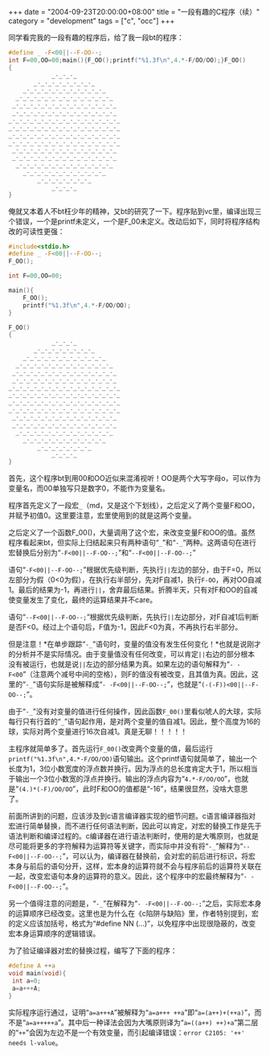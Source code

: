 +++
date = "2004-09-23T20:00:00+08:00"
title = "一段有趣的C程序（续）"
category = "development"
tags = ["c", "occ"]
+++

同学看完我的一段有趣的程序后，给了我一段bt的程序：

<!--more-->

``` c
#define _ -F<00||--F-OO--;
int F=00,OO=00;main(){F_OO();printf("%1.3f\n",4.*-F/OO/OO);}F_OO()
{
            _-_-_-_
       _-_-_-_-_-_-_-_-_
    _-_-_-_-_-_-_-_-_-_-_-_
  _-_-_-_-_-_-_-_-_-_-_-_-_-_
 _-_-_-_-_-_-_-_-_-_-_-_-_-_-_
 _-_-_-_-_-_-_-_-_-_-_-_-_-_-_
_-_-_-_-_-_-_-_-_-_-_-_-_-_-_-_
_-_-_-_-_-_-_-_-_-_-_-_-_-_-_-_
_-_-_-_-_-_-_-_-_-_-_-_-_-_-_-_
_-_-_-_-_-_-_-_-_-_-_-_-_-_-_-_
 _-_-_-_-_-_-_-_-_-_-_-_-_-_-_
 _-_-_-_-_-_-_-_-_-_-_-_-_-_-_
  _-_-_-_-_-_-_-_-_-_-_-_-_-_
    _-_-_-_-_-_-_-_-_-_-_-_
        _-_-_-_-_-_-_-_
            _-_-_-_
}
```

<!-- more -->

俺就又本着人不bt枉少年的精神，又bt的研究了一下。程序贴到vc里，编译出现三个错误，一个是printf未定义，一个是F_00未定义。改动后如下，同时将程序结构改的可读性更强：

``` c
#include<stdio.h>
#define _ -F<00||--F-OO--;
F_OO();

int F=00,OO=00;

main(){
    F_OO();
    printf("%1.3f\n",4.*-F/OO/OO);
}

F_OO()
{
            _-_-_-_
       _-_-_-_-_-_-_-_-_
    _-_-_-_-_-_-_-_-_-_-_-_
  _-_-_-_-_-_-_-_-_-_-_-_-_-_
 _-_-_-_-_-_-_-_-_-_-_-_-_-_-_
 _-_-_-_-_-_-_-_-_-_-_-_-_-_-_
_-_-_-_-_-_-_-_-_-_-_-_-_-_-_-_
_-_-_-_-_-_-_-_-_-_-_-_-_-_-_-_
_-_-_-_-_-_-_-_-_-_-_-_-_-_-_-_
_-_-_-_-_-_-_-_-_-_-_-_-_-_-_-_
 _-_-_-_-_-_-_-_-_-_-_-_-_-_-_
 _-_-_-_-_-_-_-_-_-_-_-_-_-_-_
  _-_-_-_-_-_-_-_-_-_-_-_-_-_
    _-_-_-_-_-_-_-_-_-_-_-_
        _-_-_-_-_-_-_-_
            _-_-_-_
}
```

首先，这个程序bt到用00和OO近似来混淆视听！OO是两个大写字母o，可以作为变量名，而00单独写只是数字0，不能作为变量名。

程序首先定义了一段宏`_`（md，又是这个下划线），之后定义了两个变量F和OO，并赋予初值0。这里要注意，宏里使用到的就是这两个变量。

之后定义了一个函数F\_00()，大量调用了这个宏，来改变变量F和OO的值。虽然程序看起来bt，但实际上归结起来只有两种语句“`_`”和“`-_`”两种。这两语句在进行宏替换后分别为“`-F<00||--F-OO--;`”和“`--F<00||--F-OO--;`”

语句“`-F<00||--F-OO--;`”根据优先级判断，先执行`||`左边的部分，由于F=0，所以左部分为假（0<0为假），在执行右半部分，先对F自减1，执行`F-OO`，再对OO自减1。最后的结果为-1，再进行`||`，舍弃最后结果。折腾半天，只有对F和OO的自减使变量发生了变化，最终的运算结果并不care。

语句“`--F<00||--F-OO--;`”根据优先级判断，先执行`||`左边部分，对F自减1后判断是否F<0。经过上个语句后，F值为-1，因此F<0为真，不再执行右半部分。

但是注意！*在单步跟踪“`-_`”语句时，变量的值没有发生任何变化！*也就是说刚才的分析并不是实际情况。由于变量值没有任何改变，可以肯定`||`右边的部分根本没有被运行，也就是说`||`左边的部分结果为真。如果左边的语句解释为“`- -F<00`”（注意两个减号中间的空格），则F的值没有被改变，且其值为真。因此，这里的“`-_`”语句实际是被解释成“`- -F<00||--F-OO--;`”，也就是“`(-(-F))<00||--F-OO--;`”。

由于“`-_`”没有对变量的值进行任何操作，因此函数`F_00()`里看似唬人的大球，实际每行只有行首的“`_`”语句起作用，是对两个变量的值自减1。因此，整个高度为16的球，实际对两个变量进行16次自减1。真是无聊！！！！！

主程序就简单多了。首先运行`F_00()`改变两个变量的值，最后运行`printf("%1.3f\n",4.*-F/OO/OO)`语句输出。这个printf语句就简单了，输出一个长度为1，3位小数宽度的浮点数并换行。因为浮点的总长度肯定大于1，所以相当于输出一个3位小数宽的浮点并换行。输出的浮点内容为“`4.*-F/OO/OO`”，也就是“`(4.)*(-F)/OO/OO`”，此时F和OO的值都是“-16”，结果很显然，没啥大意思了。

前面所讲到的问题，应该涉及到c语言编译器实现的细节问题。c语言编译器指对宏进行简单替换，而不进行任何语法判断，因此可以肯定，对宏的替换工作是先于语法判断和编译过程的。c编译器在进行语法判断时，使用的是大嘴原则，也就是尽可能将更多的字符解释为运算符等关键字，而实际中并没有将“`-_`”解释为“`--F<00||--F-OO--;`”，可以认为，编译器在替换前，会对宏的前后进行标识，将宏本身与前后的语句分开，这样，宏本身的运算符就不会与程序前后的运算符关联在一起，改变宏语句本身的运算符的意义。因此，这个程序中的宏最终解释为“`- -F<00||--F-OO--;`”。

另一个值得注意的问题是，“`-_`”在解释为“`- -F<00||--F-OO--;`”之后，实际宏本身的运算顺序已经改变。这里也是为什么在《c陷阱与缺陷》里，作者特别提到，宏的定义应该加括号，格式为“#define NN (...)”，以免程序中出现很隐蔽的，改变宏本身运算顺序的逻辑错误。

为了验证编译器对宏的替换过程，编写了下面的程序：

``` c
#define A ++a
void main(void){
 int a=0;
 a=a+++A;
}
```

实际程序运行通过，证明“`a=a+++A`”被解释为“`a=a+++ ++a`”即“`a=(a++)+(++a)`”，而不是“`a=a+++++a`”。其中后一种译法会因为大嘴原则译为“`a=((a++) ++)+a`”第二层的“`++`”会因为左边不是一个有效变量，而引起编译错误：`error C2105: '++' needs l-value`。
